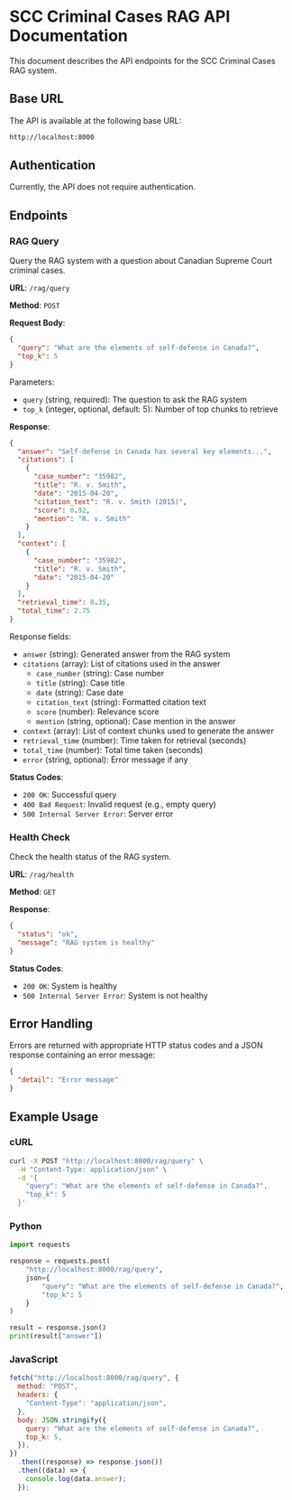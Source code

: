 # SCC Criminal Cases RAG API Documentation

This document describes the API endpoints for the SCC Criminal Cases RAG system.

## Base URL

The API is available at the following base URL:

```bash
http://localhost:8000
```

## Authentication

Currently, the API does not require authentication.

## Endpoints

### RAG Query

Query the RAG system with a question about Canadian Supreme Court criminal cases.

**URL**: `/rag/query`

**Method**: `POST`

**Request Body**:

```json
{
  "query": "What are the elements of self-defense in Canada?",
  "top_k": 5
}
```

Parameters:

- `query` (string, required): The question to ask the RAG system
- `top_k` (integer, optional, default: 5): Number of top chunks to retrieve

**Response**:

```json
{
  "answer": "Self-defense in Canada has several key elements...",
  "citations": [
    {
      "case_number": "35982",
      "title": "R. v. Smith",
      "date": "2015-04-20",
      "citation_text": "R. v. Smith (2015)",
      "score": 0.92,
      "mention": "R. v. Smith"
    }
  ],
  "context": [
    {
      "case_number": "35982",
      "title": "R. v. Smith",
      "date": "2015-04-20"
    }
  ],
  "retrieval_time": 0.35,
  "total_time": 2.75
}
```

Response fields:

- `answer` (string): Generated answer from the RAG system
- `citations` (array): List of citations used in the answer
  - `case_number` (string): Case number
  - `title` (string): Case title
  - `date` (string): Case date
  - `citation_text` (string): Formatted citation text
  - `score` (number): Relevance score
  - `mention` (string, optional): Case mention in the answer
- `context` (array): List of context chunks used to generate the answer
- `retrieval_time` (number): Time taken for retrieval (seconds)
- `total_time` (number): Total time taken (seconds)
- `error` (string, optional): Error message if any

**Status Codes**:

- `200 OK`: Successful query
- `400 Bad Request`: Invalid request (e.g., empty query)
- `500 Internal Server Error`: Server error

### Health Check

Check the health status of the RAG system.

**URL**: `/rag/health`

**Method**: `GET`

**Response**:

```json
{
  "status": "ok",
  "message": "RAG system is healthy"
}
```

**Status Codes**:

- `200 OK`: System is healthy
- `500 Internal Server Error`: System is not healthy

## Error Handling

Errors are returned with appropriate HTTP status codes and a JSON response containing an error message:

```json
{
  "detail": "Error message"
}
```

## Example Usage

### cURL

```bash
curl -X POST "http://localhost:8000/rag/query" \
  -H "Content-Type: application/json" \
  -d '{
    "query": "What are the elements of self-defense in Canada?",
    "top_k": 5
  }'
```

### Python

```python
import requests

response = requests.post(
    "http://localhost:8000/rag/query",
    json={
        "query": "What are the elements of self-defense in Canada?",
        "top_k": 5
    }
)

result = response.json()
print(result["answer"])
```

### JavaScript

```javascript
fetch("http://localhost:8000/rag/query", {
  method: "POST",
  headers: {
    "Content-Type": "application/json",
  },
  body: JSON.stringify({
    query: "What are the elements of self-defense in Canada?",
    top_k: 5,
  }),
})
  .then((response) => response.json())
  .then((data) => {
    console.log(data.answer);
  });
```
